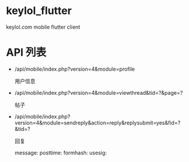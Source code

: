 # keylol_flutter
keylol.com mobile flutter client

# API 列表  

* /api/mobile/index.php?version=4&module=profile  

    用户信息  

* /api/mobile/index.php?version=4&module=viewthread&tid=?&page=?  

    帖子  
   
* /api/mobile/index.php?version=4&module=sendreply&action=reply&replysubmit=yes&fid=?&tid=?

    回复
    
    message:
    posttime:
    formhash:
    usesig: